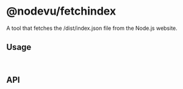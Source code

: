 # @nodevu/fetchindex

A tool that fetches the /dist/index.json file from the Node.js website.

## Usage

```js
```

```js
```

## API
